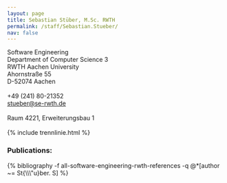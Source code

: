 ```yaml
---
layout: page
title: Sebastian Stüber, M.Sc. RWTH
permalink: /staff/Sebastian.Stueber/
nav: false
---
```


<div class="container">
    <div class="row">
        <div class="col-lg-4">
          Software Engineering<br>
          Department of Computer Science 3<br>
          RWTH Aachen University<br>
          Ahornstraße 55<br>
          D-52074 Aachen<br>
          <br>
          +49 (241) 80-21352<br>
          <a href="mailto:stueber@se-rwth.de">stueber@se-rwth.de</a><br>
          <br>
          Raum 4221, Erweiterungsbau 1
        </div>
    </div>
</div>

<br>
{% include trennlinie.html %}

### Publications:

<div class="publications">
  {% bibliography -f all-software-engineering-rwth-references -q @*[author ~= St{\\\"u}ber. S] %}
</div>